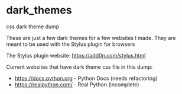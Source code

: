 # dark_themes
css dark theme dump

These are just a few dark themes for a few websites I made. They are meant to be used with the Stylus plugin for browsers

The Stylus plugin website: https://add0n.com/stylus.html

Current websites that have dark theme css file in this dump:

- https://docs.python.org - Python Docs (needs refactoring)
- https://realpython.com/ - Real Python (incomplete)
